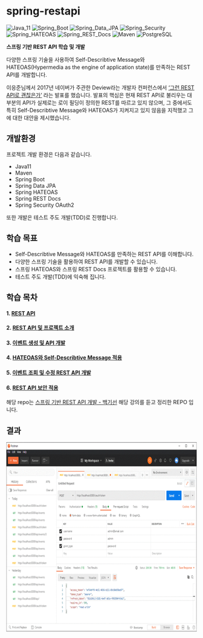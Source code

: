 # spring-restapi

![Java_11](https://img.shields.io/badge/java-v11-red?logo=java)
![Spring_Boot](https://img.shields.io/badge/Spring_Boot-v2.3.4-green.svg?logo=spring)
![Spring_Data_JPA](https://img.shields.io/badge/Spring_Data_JPA-v2.3.4-green.svg?logo=spring)
![Spring_Security](https://img.shields.io/badge/Spring_Security-v2.3.4-green.svg?logo=spring)
![Spring_HATEOAS](https://img.shields.io/badge/Spring_HATEOAS-v2.3.4-green.svg?logo=spring)
![Spring_REST_Docs](https://img.shields.io/badge/Spring_REST_Docs-v2.0.5-green.svg?logo=spring)
![Maven](https://img.shields.io/badge/Maven-C71A36.svg?logo=apache-maven)
![PostgreSQL](https://img.shields.io/badge/PostgreSQL-336791.svg?logo=postgreSQL)

**스프링 기반 REST API 학습 및 개발**

 다양한 스프링 기술을 사용하여 Self-Describtive Message와 HATEOAS(Hypermedia as the engine of application state)를 만족하는 REST API를 개발합니다.
 
 이응준님께서 2017년 네이버가 주관한 Deview라는 개발자 컨퍼런스에서 [‘그런 REST API로 괜찮은가’](https://deview.kr/2017/schedule/212?lang=ko) 라는 발표를 했습니다. 발표의 핵심은 현재 REST API로 불리우는 대부분의 API가 실제로는 로이 필딩이 정의한 REST를 따르고 있지 않으며, 그 중에서도 특히 Self-Describtive Message와 HATEOAS가 지켜지고 있지 않음을 지적했고 그에 대한 대안을 제시했습니다.

## 개발환경

프로젝트 개발 환경은 다음과 같습니다.

* Java11
* Maven
* Spring Boot
* Spring Data JPA
* Spring HATEOAS
* Spring REST Docs
* Spring Security OAuth2

또한 개발은 테스트 주도 개발(TDD)로 진행합니다.

## 학습 목표

- Self-Describtive Message와 HATEOAS를 만족하는 REST API를 이해합니다.
- 다양한 스프링 기술을 활용하여 REST API를 개발할 수 있습니다.
- 스프링 HATEOAS와 스프링 REST Docs 프로젝트를 활용할 수 있습니다.
- 테스트 주도 개발(TDD)에 익숙해 집니다.

## 학습 목차

#### 1. [REST API](https://www.notion.so/REST-API-ee7b06bba2464fce8ff55bd042060d24)
#### 2. [REST API 및 프로젝트 소개](https://github.com/Junhan0037/spring-restapi/pull/1)
#### 3. [이벤트 생성 및 API 개발](https://github.com/Junhan0037/spring-restapi/pull/2)
#### 4. [HATEOAS와 Self-Describtive Message 적용](https://github.com/Junhan0037/spring-restapi/pull/3)
#### 5. [이벤트 조회 및 수정 REST API 개발](https://github.com/Junhan0037/spring-restapi/pull/4)
#### 6. [REST API 보안 적용](https://github.com/Junhan0037/spring-restapi/pull/5)

해당 repo는 [스프링 기반 REST API 개발 - 백기선](https://www.inflearn.com/course/spring_rest-api) 해당 강의를 듣고 정리한 REPO 입니다.

## 결과

<img src="src/main/resources/images/result.gif" width="800px" height="501px" title="결과" alt="result"></img><br/>
